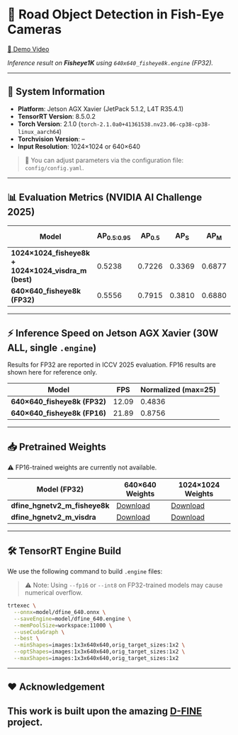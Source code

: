 # 🚗 Road Object Detection in Fish-Eye Cameras

[🎥 Demo Video](https://github.com/user-attachments/assets/7ca4a06a-4304-4047-b3ab-bd5c720ba268)

*Inference result on **Fisheye1K** using `640x640_fisheye8k.engine` (FP32).*

---

## 👾 System Information

* **Platform**: Jetson AGX Xavier (JetPack 5.1.2, L4T R35.4.1)
* **TensorRT Version**: 8.5.0.2
* **Torch Version**: 2.1.0 (`torch-2.1.0a0+41361538.nv23.06-cp38-cp38-linux_aarch64`)
* **Torchvision Version**: –
* **Input Resolution**: 1024×1024 or 640×640

> 🔧 You can adjust parameters via the configuration file: `config/config.yaml`.

---

## 📊 Evaluation Metrics (NVIDIA AI Challenge 2025)

| Model                                                  | AP<sub>0.5:0.95</sub> | AP<sub>0.5</sub> | AP<sub>S</sub> | AP<sub>M</sub> | AP<sub>L</sub> | F1 Score |
| ------------------------------------------------------ | --------------------- | ---------------- | -------------- | -------------- | -------------- | -------- |
| **1024×1024\_fisheye8k + 1024×1024\_visdra\_m (best)** | 0.5238                | 0.7226           | 0.3369         | 0.6877         | 0.5925         | 0.6139   |
| **640×640\_fisheye8k (FP32)**                          | 0.5556                | 0.7915           | 0.3810         | 0.6880         | 0.5727         | 0.5995   |

---

## ⚡ Inference Speed on Jetson AGX Xavier (30W ALL, single `.engine`)

Results for FP32 are reported in ICCV 2025 evaluation.
FP16 results are shown here for reference only.

| Model                         | FPS   | Normalized (max=25) |
| ----------------------------- | ----- | ------------------- |
| **640×640\_fisheye8k (FP32)** | 12.09 | 0.4836              |
| **640×640\_fisheye8k (FP16)** | 21.89 | 0.8756              |

---

## 📥 Pretrained Weights

⚠️ FP16-trained weights are currently not available.

| Model (FP32)                     | 640×640 Weights                                                                                  | 1024×1024 Weights                                                                                               |
| -------------------------------- | ------------------------------------------------------------------------------------------------ | --------------------------------------------------------------------------------------------------------------- |
| **dfine\_hgnetv2\_m\_fisheye8k** | [Download](https://github.com/Haeako/challenge_iccv_2025/releases/download/V1.0.0/640_fe8k.pth)  | [Download](https://github.com/Haeako/challenge_iccv_2025/releases/download/V1.0.0/last_1024_reduce_carfe8k.pth) |
| **dfine\_hgnetv2\_m\_visdra**    | [Download](https://github.com/Haeako/challenge_iccv_2025/releases/download/V1.0.0/640_indra.pth) | [Download](https://github.com/Haeako/challenge_iccv_2025/releases/download/V1.0.0/last_1024_indra_visdrone.pth) |

---

## 🛠️ TensorRT Engine Build

We use the following command to build `.engine` files:

> ⚠️ Note: Using `--fp16` or `--int8` on FP32-trained models may cause numerical overflow.

```bash
trtexec \
  --onnx=model/dfine_640.onnx \
  --saveEngine=model/dfine_640.engine \
  --memPoolSize=workspace:11000 \
  --useCudaGraph \
  --best \
  --minShapes=images:1x3x640x640,orig_target_sizes:1x2 \
  --optShapes=images:1x3x640x640,orig_target_sizes:1x2 \
  --maxShapes=images:1x3x640x640,orig_target_sizes:1x2
```

---

## ❤️ Acknowledgement

This work is built upon the amazing [D-FINE](https://github.com/Peterande/D-FINE) project.
---

